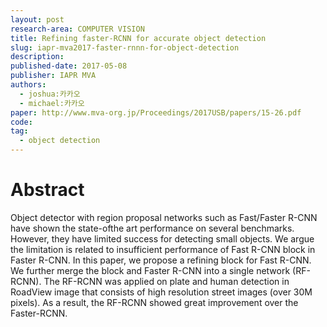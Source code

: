 ```yaml
---
layout: post
research-area: COMPUTER VISION
title: Refining faster-RCNN for accurate object detection
slug: iapr-mva2017-faster-rnnn-for-object-detection
description:
published-date: 2017-05-08
publisher: IAPR MVA
authors:
  - joshua:카카오
  - michael:카카오
paper: http://www.mva-org.jp/Proceedings/2017USB/papers/15-26.pdf
code:
tag:
  - object detection
---
```


# Abstract

Object detector with region proposal networks such as Fast/Faster R-CNN have shown the state-ofthe art performance on several benchmarks. However, they have limited success for detecting small objects. We argue the limitation is related to insufficient performance of Fast R-CNN block in Faster R-CNN. In this paper, we propose a refining block for Fast R-CNN. We further merge the block and Faster R-CNN into a single network (RF-RCNN). The RF-RCNN was applied on plate and human detection in RoadView image that consists of high resolution street images (over 30M pixels). As a result, the RF-RCNN showed great improvement over the Faster-RCNN.
